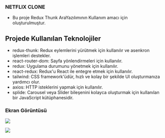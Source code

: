 ### NETFLIX CLONE
- Bu proje Redux Thunk AraYazılımının Kullanım amacı için oluşturulmuştur.
 ## Projede Kullanılan Teknolojiler
 - redux-thunk: Redux eylemlerini yürütmek için kullanılır ve asenkron işlemleri destekler.
 - react-router-dom: Sayfa yönlendirmeleri için kullanılır.
 - redux: Uygulama durumunu yönetmek için kullanılır.
 - react-redux: Redux'u React ile entegre etmek için kullanılır.
 - tailwind: CSS framework'üdür, hızlı ve kolay bir şekilde UI oluşturmanıza yardımcı olur.
 - axios: HTTP isteklerini yapmak için kullanılır.
 - splide: Carousel veya Slider bileşenini kolayca oluşturmak için kullanılan bir JavaScript kütüphanesidir. 

### Ekran Görüntüsü
![](./public/netflixmobile.gif)

![](./public/netflix.gif)
